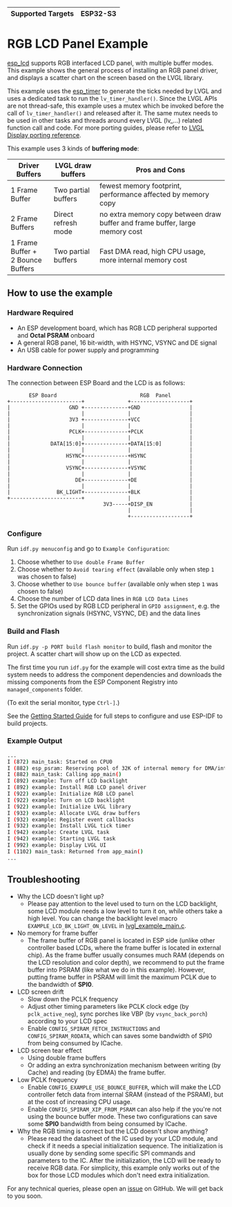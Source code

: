 | Supported Targets | ESP32-S3 |
| ----------------- | -------- |

# RGB LCD Panel Example

[esp_lcd](https://docs.espressif.com/projects/esp-idf/en/latest/esp32s3/api-reference/peripherals/lcd/rgb_lcd.html) supports RGB interfaced LCD panel, with multiple buffer modes. This example shows the general process of installing an RGB panel driver, and displays a scatter chart on the screen based on the LVGL library.

This example uses the [esp_timer](https://docs.espressif.com/projects/esp-idf/en/latest/esp32/api-reference/system/esp_timer.html) to generate the ticks needed by LVGL and uses a dedicated task to run the `lv_timer_handler()`. Since the LVGL APIs are not thread-safe, this example uses a mutex which be invoked before the call of `lv_timer_handler()` and released after it. The same mutex needs to be used in other tasks and threads around every LVGL (lv_...) related function call and code. For more porting guides, please refer to [LVGL Display porting reference](https://docs.lvgl.io/master/porting/display.html).

This example uses 3 kinds of **buffering mode**:

| Driver Buffers  | LVGL draw buffers   | Pros and Cons |
|-----------------|---------------------|-----------------------------------------------------------------------------------|
| 1 Frame Buffer  | Two partial buffers | fewest memory footprint, performance affected by memory copy                      |
| 2 Frame Buffers | Direct refresh mode | no extra memory copy between draw buffer and frame buffer, large memory cost      |
| 1 Frame Buffer + </br> 2 Bounce Buffers | Two partial buffers | Fast DMA read, high CPU usage, more internal memory cost  |

## How to use the example

### Hardware Required

* An ESP development board, which has RGB LCD peripheral supported and **Octal PSRAM** onboard
* A general RGB panel, 16 bit-width, with HSYNC, VSYNC and DE signal
* An USB cable for power supply and programming

### Hardware Connection

The connection between ESP Board and the LCD is as follows:

```text
       ESP Board                           RGB  Panel
+-----------------------+              +-------------------+
|                   GND +--------------+GND                |
|                       |              |                   |
|                   3V3 +--------------+VCC                |
|                       |              |                   |
|                   PCLK+--------------+PCLK               |
|                       |              |                   |
|             DATA[15:0]+--------------+DATA[15:0]         |
|                       |              |                   |
|                  HSYNC+--------------+HSYNC              |
|                       |              |                   |
|                  VSYNC+--------------+VSYNC              |
|                       |              |                   |
|                     DE+--------------+DE                 |
|                       |              |                   |
|               BK_LIGHT+--------------+BLK                |
+-----------------------+              |                   |
                               3V3-----+DISP_EN            |
                                       |                   |
                                       +-------------------+
```

### Configure

Run `idf.py menuconfig` and go to `Example Configuration`:

1. Choose whether to `Use double Frame Buffer`
2. Choose whether to `Avoid tearing effect` (available only when step `1` was chosen to false)
3. Choose whether to `Use bounce buffer` (available only when step `1` was chosen to false)
4. Choose the number of LCD data lines in `RGB LCD Data Lines`
5. Set the GPIOs used by RGB LCD peripheral in `GPIO assignment`, e.g. the synchronization signals (HSYNC, VSYNC, DE) and the data lines

### Build and Flash

Run `idf.py -p PORT build flash monitor` to build, flash and monitor the project. A scatter chart will show up on the LCD as expected.

The first time you run `idf.py` for the example will cost extra time as the build system needs to address the component dependencies and downloads the missing components from the ESP Component Registry into `managed_components` folder.

(To exit the serial monitor, type ``Ctrl-]``.)

See the [Getting Started Guide](https://docs.espressif.com/projects/esp-idf/en/latest/get-started/index.html) for full steps to configure and use ESP-IDF to build projects.

### Example Output

```bash
...
I (872) main_task: Started on CPU0
I (882) esp_psram: Reserving pool of 32K of internal memory for DMA/internal allocations
I (882) main_task: Calling app_main()
I (892) example: Turn off LCD backlight
I (892) example: Install RGB LCD panel driver
I (922) example: Initialize RGB LCD panel
I (922) example: Turn on LCD backlight
I (922) example: Initialize LVGL library
I (932) example: Allocate LVGL draw buffers
I (932) example: Register event callbacks
I (932) example: Install LVGL tick timer
I (942) example: Create LVGL task
I (942) example: Starting LVGL task
I (992) example: Display LVGL UI
I (1102) main_task: Returned from app_main()
...
```

## Troubleshooting

* Why the LCD doesn't light up?
  * Please pay attention to the level used to turn on the LCD backlight, some LCD module needs a low level to turn it on, while others take a high level. You can change the backlight level macro `EXAMPLE_LCD_BK_LIGHT_ON_LEVEL` in [lvgl_example_main.c](main/rgb_lcd_example_main.c).
* No memory for frame buffer
  * The frame buffer of RGB panel is located in ESP side (unlike other controller based LCDs, where the frame buffer is located in external chip). As the frame buffer usually consumes much RAM (depends on the LCD resolution and color depth), we recommend to put the frame buffer into PSRAM (like what we do in this example). However, putting frame buffer in PSRAM will limit the maximum PCLK due to the bandwidth of **SPI0**.
* LCD screen drift
  * Slow down the PCLK frequency
  * Adjust other timing parameters like PCLK clock edge (by `pclk_active_neg`), sync porches like VBP (by `vsync_back_porch`) according to your LCD spec
  * Enable `CONFIG_SPIRAM_FETCH_INSTRUCTIONS` and `CONFIG_SPIRAM_RODATA`, which can saves some bandwidth of SPI0 from being consumed by ICache.
* LCD screen tear effect
  * Using double frame buffers
  * Or adding an extra synchronization mechanism between writing (by Cache) and reading (by EDMA) the frame buffer.
* Low PCLK frequency
  * Enable `CONFIG_EXAMPLE_USE_BOUNCE_BUFFER`, which will make the LCD controller fetch data from internal SRAM (instead of the PSRAM), but at the cost of increasing CPU usage.
  * Enable `CONFIG_SPIRAM_XIP_FROM_PSRAM` can also help if the you're not using the bounce buffer mode. These two configurations can save some **SPI0** bandwidth from being consumed by ICache.
* Why the RGB timing is correct but the LCD doesn't show anything?
  * Please read the datasheet of the IC used by your LCD module, and check if it needs a special initialization sequence. The initialization is usually done by sending some specific SPI commands and parameters to the IC. After the initialization, the LCD will be ready to receive RGB data. For simplicity, this example only works out of the box for those LCD modules which don't need extra initialization.

For any technical queries, please open an [issue](https://github.com/espressif/esp-idf/issues) on GitHub. We will get back to you soon.

